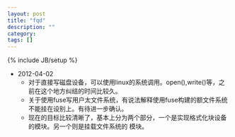 ```yaml
---
layout: post
title: "fqd"
description: ""
category: 
tags: []
---
```

{% include JB/setup %}
+ 2012-04-02
  + 对于直接写磁盘设备，可以使用linux的系统调用。open(),write()等，之前在这个地方纠结的时间比较久。
  + 关于使用fuse写用户太文件系统，有说法解释使用fuse构建的额文件系统不能挂在设别上。有待进一步确认。
  + 现在的目标比较清晰了，基本上分为两个部分，一个是实现格式化块设备的模块。另一个则是挂载文件系统的
  模块。
